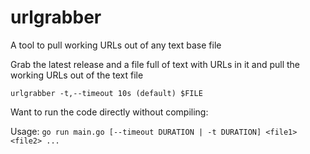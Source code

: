 # urlgrabber

A tool to pull working URLs out of any text base file

Grab the latest release and a file full of text with URLs in it and pull the working URLs out of the text file

`urlgrabber -t,--timeout 10s (default) $FILE`

Want to run the code directly without compiling:

Usage: `go run main.go [--timeout DURATION | -t DURATION] <file1> <file2> ...`
